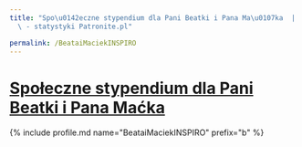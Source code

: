 ```yaml
---
title: "Spo\u0142eczne stypendium dla Pani Beatki i Pana Ma\u0107ka  | Patromierz\
  \ - statystyki Patronite.pl"

permalink: /BeataiMaciekINSPIRO
---
```


# [Społeczne stypendium dla Pani Beatki i Pana Maćka ](https://patronite.pl/BeataiMaciekINSPIRO)

{% include profile.md name="BeataiMaciekINSPIRO" prefix="b" %}
